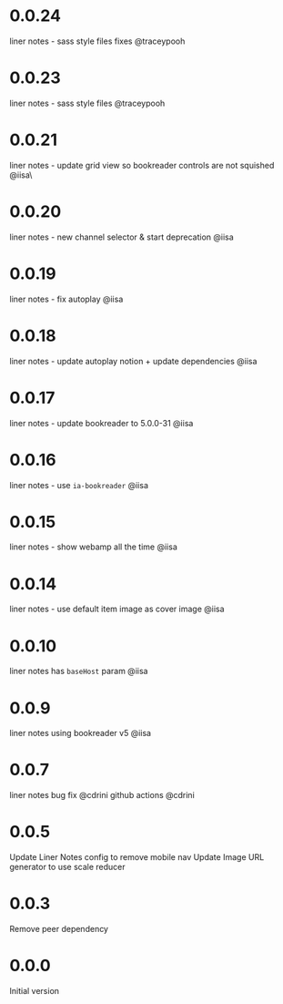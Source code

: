 # 0.0.24
liner notes - sass style files fixes @traceypooh

# 0.0.23
liner notes - sass style files @traceypooh
# 0.0.21
liner notes - update grid view so bookreader controls are not squished @iisa\

# 0.0.20
liner notes - new channel selector & start deprecation @iisa

# 0.0.19
liner notes - fix autoplay @iisa

# 0.0.18
liner notes - update autoplay notion + update dependencies @iisa

# 0.0.17
liner notes - update bookreader to 5.0.0-31 @iisa

# 0.0.16
liner notes - use `ia-bookreader` @iisa

# 0.0.15
liner notes - show webamp all the time @iisa
# 0.0.14
liner notes - use default item image as cover image @iisa
# 0.0.10
liner notes has `baseHost` param @iisa
# 0.0.9
liner notes using bookreader v5 @iisa
# 0.0.7
liner notes bug fix @cdrini
github actions @cdrini
# 0.0.5
Update Liner Notes config to remove mobile nav
Update Image URL generator to use scale reducer
# 0.0.3
Remove peer dependency
# 0.0.0

Initial version
